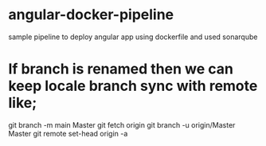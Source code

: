 # angular-docker-pipeline
sample pipeline to deploy angular app using dockerfile and used sonarqube 

# If branch is renamed then we can keep locale branch sync with remote like;
git branch -m main Master
git fetch origin
git branch -u origin/Master Master
git remote set-head origin -a
